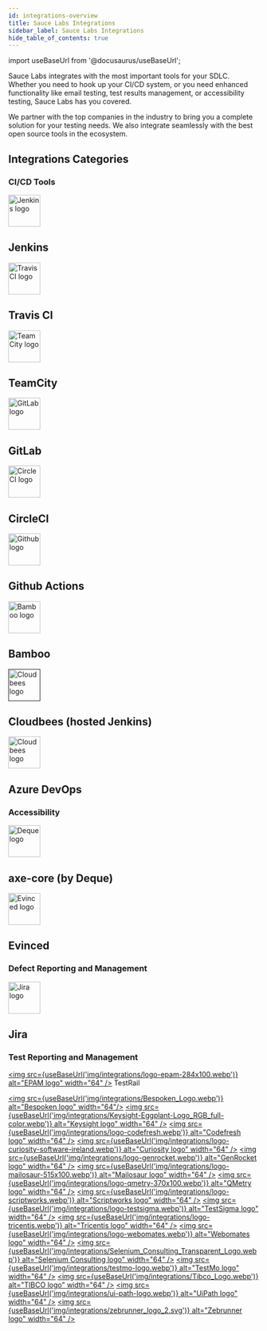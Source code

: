 ```yaml
---
id: integrations-overview
title: Sauce Labs Integrations
sidebar_label: Sauce Labs Integrations
hide_table_of_contents: true
---
```


import useBaseUrl from '@docusaurus/useBaseUrl';

Sauce Labs integrates with the most important tools for your SDLC. Whether you need to hook up your CI/CD system, or you need enhanced functionality like email testing, test results management, or accessibility testing, Sauce Labs has you covered.

We partner with the top companies in the industry to bring you a complete solution for your testing needs. We also integrate seamlessly with the best open source tools in the ecosystem. 

## Integrations Categories

### CI/CD Tools

<div className="box-wrapper" markdown="1">
  <div className="box box1 card">
    <div className="container">
        <a href="/ci/jenkins/"><img src={useBaseUrl('img/integrations/logo-jenkins.webp')} alt="Jenkins logo" width="64" /></a>
        <h2>Jenkins</h2>
    </div>
  </div>
  <div className="box box2 card">
    <div className="container">
        <a href="https://docs.travis-ci.com/user/sauce-connect/"> <img src={useBaseUrl('img/integrations/logo-travis-ci.webp')} alt="Travis CI logo" width="64" /></a>
        <h2>Travis CI</h2>
    </div>
  </div>
  <div className="box box3 card">
    <div className="container">
        <a href="/ci/teamcity/"> <img src={useBaseUrl('img/integrations/logo-team-city.webp')} alt="TeamCity logo" width="64" /></a>
        <h2>TeamCity</h2>
    </div>
  </div>
  <div className="box box4 card">
    <div className="container">
        <a href="/integrations/gitlab/"> <img src={useBaseUrl('img/integrations/gitlab.png')} alt="GitLab logo" width="64" /></a>
        <h2>GitLab</h2>
    </div>
  </div>
  <div className="box box5 card">
    <div className="container">
        <a href="https://circleci.com/docs/browser-testing/#sauce-labs"> <img src={useBaseUrl('img/integrations/logo-circle-ci.webp')} alt="CircleCI logo" width="64" /></a>
        <h2>CircleCI</h2>
    </div>
  </div>
  <div className="box box6 card">
    <div className="container">
        <a href="https://docs.saucelabs.com/dev/cli/saucectl/usage/ci/github-actions/"> <img src={useBaseUrl('img/integrations/GitHub-Mark-64px.png')} alt="Github logo" width="64" /></a>
        <h2>Github Actions</h2>
    </div>
  </div>
  <div className="box box7 card">
    <div className="container">
        <a href="/ci/bamboo/"> <img src={useBaseUrl('img/integrations/bamboo.webp')} alt="Bamboo logo" width="64" /></a>
        <h2>Bamboo</h2>
   </div>
  </div>
  <div className="box box8 card">
    <div className="container">
        <a href=""> <img src={useBaseUrl('img/integrations/images.png')} alt="Cloudbees logo" width="64" /></a>
        <h2>Cloudbees (hosted Jenkins)</h2>
   </div>
  </div>
  <div className="box box9 card">
    <div className="container">
        <a href="/ci/azure"> <img src={useBaseUrl('img/integrations/Azure-Devops-Logo-Transparent.webp')} alt="Cloudbees logo" width="64" /></a>
        <h2>Azure DevOps</h2>
   </div>
  </div>
</div>

### Accessibility

<div className="box-wrapper" markdown="1">
  <div className="box box1 card">
    <div className="container">
        <a href="/integrations/deque/"> <img src={useBaseUrl('img/integrations/axe_hero_blue.png')} alt="Deque logo" width="64"/></a>
        <h2>axe-core (by Deque)</h2>
    </div>
  </div>
  <div className="box box2 card">
    <div className="container">
        <a href="https://get-evinced.com/blog/evinced-flow-analyzer-for-mobile-sauce-labs/"> <img src={useBaseUrl('img/integrations/evinced-squareLogo-1620206256338.png')} alt="Evinced logo" width="64"/></a>
        <h2>Evinced</h2>
    </div>
  </div>
</div>

### Defect Reporting and Management
<div className="box-wrapper" markdown="1">
  <div className="box box1 card">
    <div className="container">
        <a href="https://docs.saucelabs.com/basics/integrations/jira/index.html"> <img src={useBaseUrl('img/integrations/jira logo.jpg')} alt="Jira logo" width="64" /></a>
        <h2>Jira</h2>
    </div>
  </div>
</div>

### Test Reporting and Management
<a href="https://reportportal.io/docs/Sauce-Labs"> <img src={useBaseUrl('img/integrations/logo-epam-284x100.webp')} alt="EPAM logo" width="64" /></a>
TestRail


<a href=""> <img src={useBaseUrl('img/integrations/Bespoken_Logo.webp')} alt="Bespoken logo" width="64"/></a>
<a href=""> <img src={useBaseUrl('img/integrations/Keysight-Eggplant-Logo_RGB_full-color.webp')} alt="Keysight logo" width="64" /></a>
<a href=""> <img src={useBaseUrl('img/integrations/logo-codefresh.webp')} alt="Codefresh logo" width="64" /></a>
<a href=""> <img src={useBaseUrl('img/integrations/logo-curiosity-software-ireland.webp')} alt="Curiosity logo" width="64" /></a>
<a href=""> <img src={useBaseUrl('img/integrations/logo-genrocket.webp')} alt="GenRocket logo" width="64" /></a>
<a href=""> <img src={useBaseUrl('img/integrations/logo-mailosaur-515x100.webp')} alt="Mailosaur logo" width="64" /></a>
<a href=""> <img src={useBaseUrl('img/integrations/logo-qmetry-370x100.webp')} alt="QMetry logo" width="64" /></a>
<a href=""> <img src={useBaseUrl('img/integrations/logo-scriptworks.webp')} alt="Scriptworks logo" width="64" /></a>
<a href=""> <img src={useBaseUrl('img/integrations/logo-testsigma.webp')} alt="TestSigma logo" width="64" /></a>
<a href=""> <img src={useBaseUrl('img/integrations/logo-tricentis.webp')} alt="Tricentis logo" width="64" /></a>
<a href=""> <img src={useBaseUrl('img/integrations/logo-webomates.webp')} alt="Webomates logo" width="64" /></a>
<a href=""> <img src={useBaseUrl('img/integrations/Selenium_Consulting_Transparent_Logo.webp')} alt="Selenium Consulting logo" width="64" /></a>
<a href=""> <img src={useBaseUrl('img/integrations/testmo-logo.webp')} alt="TestMo logo" width="64" /></a>
<a href=""> <img src={useBaseUrl('img/integrations/Tibco_Logo.webp')} alt="TIBCO logo" width="64" /></a>
<a href=""> <img src={useBaseUrl('img/integrations/ui-path-logo.webp')} alt="UiPath logo" width="64" /></a>
<a href=""> <img src={useBaseUrl('img/integrations/zebrunner_logo_2.svg')} alt="Zebrunner logo" width="64" /></a>
